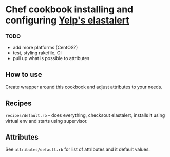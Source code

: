# Chef cookbook installing and configuring [Yelp's elastalert](https://github.com/Yelp/elastalert)

### TODO
* add more platforms (CentOS?)
* test, styling rakefile, CI
* pull up what is possible to attributes

## How to use
Create wrapper around this cookbook and adjust attributes to your needs.

## Recipes
```recipes/default.rb``` - does everything, checksout elastalert, installs it using virtual env and starts using supervisor.

## Attributes
See ```attributes/default.rb``` for list of attributes and it default values.
